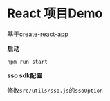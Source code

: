 # React 项目Demo

基于create-react-app

**启动**

```
npm run start
```

**sso sdk配置**   

修改`src/utils/sso.js`的`ssoOption`